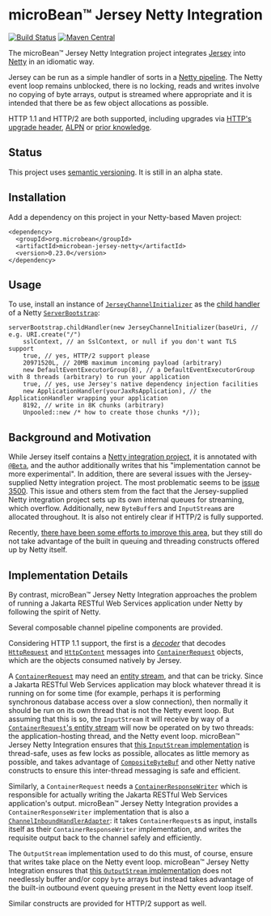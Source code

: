 # microBean™ Jersey Netty Integration

[![Build Status](https://travis-ci.com/microbean/microbean-jersey-netty.svg?branch=master)](https://travis-ci.com/microbean/microbean-jersey-netty)
[![Maven Central](https://maven-badges.herokuapp.com/maven-central/org.microbean/microbean-jersey-netty/badge.svg)](https://maven-badges.herokuapp.com/maven-central/org.microbean/microbean-jersey-netty)

The microBean™ Jersey Netty Integration project integrates
[Jersey](https://jersey.github.io/) into [Netty](https://netty.io) in
an idiomatic way.

Jersey can be run as a simple handler of sorts in a [Netty
pipeline](http://tutorials.jenkov.com/netty/netty-channelpipeline.html).
The Netty event loop remains unblocked, there is no locking, reads and
writes involve no copying of byte arrays, output is streamed where
appropriate and it is intended that there be as few object allocations
as possible.

HTTP 1.1 and HTTP/2 are both supported, including upgrades via [HTTP's
upgrade
header](https://svn.tools.ietf.org/svn/wg/httpbis/specs/rfc7230.html#header.upgrade),
[ALPN](https://www.rfc-editor.org/rfc/rfc7301#page-2) or [prior
knowledge](https://http2.github.io/http2-spec/#known-http).

## Status

This project uses [semantic versioning](https://semver.org/).  It is
still in an alpha state.

## Installation

Add a dependency on this project in your Netty-based Maven project:

```
<dependency>
  <groupId>org.microbean</groupId>
  <artifactId>microbean-jersey-netty</artifactId>
  <version>0.23.0</version>
</dependency>
```

## Usage

To use, install an instance of
[`JerseyChannelInitializer`](https://microbean.github.io/microbean-jersey-netty/apidocs/org/microbean/jersey/netty/JerseyChannelInitializer.html)
as the [child
handler](https://netty.io/4.1/api/io/netty/bootstrap/ServerBootstrap.html#childHandler-io.netty.channel.ChannelHandler-)
of a Netty
[`ServerBootstrap`](https://netty.io/4.1/api/io/netty/bootstrap/ServerBootstrap.html):

    serverBootstrap.childHandler(new JerseyChannelInitializer(baseUri, // e.g. URI.create("/")
        sslContext, // an SslContext, or null if you don't want TLS support
        true, // yes, HTTP/2 support please
        20971520L, // 20MB maximum incoming payload (arbitrary)
        new DefaultEventExecutorGroup(8), // a DefaultEventExecutorGroup with 8 threads (arbitrary) to run your application
        true, // yes, use Jersey's native dependency injection facilities
        new ApplicationHandler(yourJaxRsApplication), // the ApplicationHandler wrapping your application
        8192, // write in 8K chunks (arbitrary)
        Unpooled::new /* how to create those chunks */));

## Background and Motivation

While Jersey itself contains a [Netty integration
project](https://github.com/eclipse-ee4j/jersey/tree/master/containers/netty-http),
it is annotated with
[`@Beta`](https://jersey.github.io/apidocs/2.28/jersey/org/glassfish/jersey/Beta.html),
and the author additionally writes that his "implementation cannot be
more experimental".  In addition, there are several issues with the
Jersey-supplied Netty integration project.  The most problematic seems
to be [issue
3500](https://github.com/eclipse-ee4j/jersey/issues/3500).  This issue
and others stem from the fact that the Jersey-supplied Netty
integration project sets up its own internal queues for streaming,
which overflow.  Additionally, new `ByteBuffer`s and `InputStream`s
are allocated throughout.  It is also not entirely clear if HTTP/2 is
fully supported.

Recently, [there have been some efforts to improve this
area](https://github.com/eclipse-ee4j/jersey/commit/8dcfed4836d26c57ef78be68214d186e9ca78b84),
but they still do not take advantage of the built in queuing and
threading constructs offered up by Netty itself.

## Implementation Details

By contrast, microBean™ Jersey Netty Integration approaches the
problem of running a Jakarta RESTful Web Services application under
Netty by following the spirit of Netty.

Several composable channel pipeline components are provided.

Considering HTTP 1.1 support, the first is a
[_decoder_](https://netty.io/4.1/api/io/netty/handler/codec/MessageToMessageDecoder.html)
that decodes
[`HttpRequest`](https://netty.io/4.1/api/io/netty/handler/codec/http/HttpRequest.html)
and
[`HttpContent`](https://netty.io/4.1/api/io/netty/handler/codec/http/HttpContent.html)
messages into
[`ContainerRequest`](https://eclipse-ee4j.github.io/jersey.github.io/apidocs/latest/jersey/org/glassfish/jersey/server/ContainerRequest.html)
objects, which are the objects consumed natively by Jersey.

A
[`ContainerRequest`](https://eclipse-ee4j.github.io/jersey.github.io/apidocs/latest/jersey/org/glassfish/jersey/server/ContainerRequest.html)
may need an [entity
stream](https://eclipse-ee4j.github.io/jersey.github.io/apidocs/latest/jersey/org/glassfish/jersey/server/ContainerRequest.html#setEntityStream-java.io.InputStream-),
and that can be tricky.  Since a Jakarta RESTful Web Services
application may block whatever thread it is running on for some time
(for example, perhaps it is performing synchronous database access
over a slow connection), then normally it should be run on its own
thread that is not the Netty event loop.  But assuming that this is
so, the `InputStream` it will receive by way of a
[`ContainerRequest`'s entity
stream](https://eclipse-ee4j.github.io/jersey.github.io/apidocs/latest/jersey/org/glassfish/jersey/server/ContainerRequest.html#setEntityStream-java.io.InputStream-)
will now be operated on by two threads: the application-hosting
thread, and the Netty event loop.  microBean™ Jersey Netty Integration
ensures that [this `InputStream`
implementation](https://microbean.github.io/microbean-jersey-netty/apidocs/org/microbean/jersey/netty/TerminableByteBufInputStream.html)
is thread-safe, uses as few locks as possible, allocates as little
memory as possible, and takes advantage of
[`CompositeByteBuf`](https://netty.io/4.1/api/io/netty/buffer/CompositeByteBuf.html)
and other Netty native constructs to ensure this inter-thread
messaging is safe and efficient.

Similarly, a `ContainerRequest` needs a
[`ContainerResponseWriter`](https://eclipse-ee4j.github.io/jersey.github.io/apidocs/latest/jersey/org/glassfish/jersey/server/spi/ContainerResponseWriter.html#writeResponseStatusAndHeaders-long-org.glassfish.jersey.server.ContainerResponse-)
which is responsible for actually writing the Jakarta RESTful Web
Services application's output.  microBean™ Jersey Netty Integration
provides a `ContainerResponseWriter` implementation that is also a
[`ChannelInboundHandlerAdapter`](https://netty.io/4.1/api/io/netty/channel/ChannelInboundHandlerAdapter.html):
it takes `ContainerRequest`s as input, installs itself as their
`ContainerResponseWriter` implementation, and writes the requisite
output back to the channel safely and efficiently.

The `OutputStream` implementation used to do this must, of course,
ensure that writes take place on the Netty event loop.  microBean™
Jersey Netty Integration ensures that [this `OutputStream`
implementation](https://microbean.github.io/microbean-jersey-netty/apidocs/org/microbean/jersey/netty/ByteBufBackedChannelOutboundInvokingHttpContentOutputStream.html)
does not needlessly buffer and/or copy `byte` arrays but instead takes
advantage of the built-in outbound event queuing present in the Netty
event loop itself.

Similar constructs are provided for HTTP/2 support as well.

